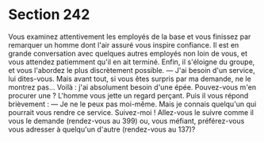# Section 242

Vous examinez attentivement les employés de la base et vous 
finissez par remarquer un homme dont l'air assuré vous inspire 
confiance. Il est en grande conversation avec quelques autres 
employés non loin de vous, et vous attendez patiemment qu'il en 
ait terminé. Enfin, il s'éloigne du groupe, et vous l'abordez le plus 
discrètement possible. 
— J'ai besoin d'un service, lui dites-vous. Mais avant tout, si vous 
êtes surpris par ma demande, ne le montrez pas... Voilà : j'ai 
absolument besoin d'une épée. Pouvez-vous m'en procurer une ? 
L'homme vous jette un regard perçant. Puis il vous répond 
brièvement : 
— Je ne le peux pas moi-même. Mais je connais quelqu'un qui 
pourrait vous rendre ce service. Suivez-moi ! 
Allez-vous le suivre comme il vous le demande (rendez-vous au 
399) ou, vous méfiant, préférez-vous vous adresser à quelqu'un 
d'autre (rendez-vous au 137)?